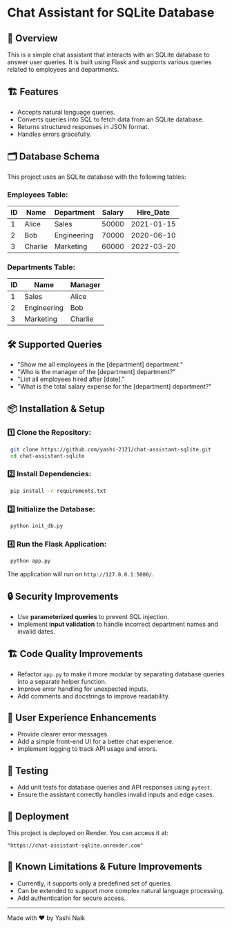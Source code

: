 # Chat Assistant for SQLite Database

## 🚀 Overview
This is a simple chat assistant that interacts with an SQLite database to answer user queries. It is built using Flask and supports various queries related to employees and departments.

## 🏗 Features
- Accepts natural language queries.
- Converts queries into SQL to fetch data from an SQLite database.
- Returns structured responses in JSON format.
- Handles errors gracefully.

## 🗂 Database Schema
This project uses an SQLite database with the following tables:

### Employees Table:
| ID | Name   | Department  | Salary | Hire_Date  |
|----|--------|------------|--------|------------|
| 1  | Alice  | Sales      | 50000  | 2021-01-15 |
| 2  | Bob    | Engineering| 70000  | 2020-06-10 |
| 3  | Charlie| Marketing  | 60000  | 2022-03-20 |

### Departments Table:
| ID | Name         | Manager |
|----|-------------|---------|
| 1  | Sales       | Alice   |
| 2  | Engineering | Bob     |
| 3  | Marketing   | Charlie |

## 🛠 Supported Queries
- "Show me all employees in the [department] department."
- "Who is the manager of the [department] department?"
- "List all employees hired after [date]."
- "What is the total salary expense for the [department] department?"

## 📦 Installation & Setup
### 1️⃣ Clone the Repository:
```sh
 git clone https://github.com/yashi-2121/chat-assistant-sqlite.git
 cd chat-assistant-sqlite
```

### 2️⃣ Install Dependencies:
```sh
 pip install -r requirements.txt
```

### 3️⃣ Initialize the Database:
```sh
 python init_db.py
```

### 4️⃣ Run the Flask Application:
```sh
 python app.py
```
The application will run on `http://127.0.0.1:5000/`.

## 🔒 Security Improvements
- Use **parameterized queries** to prevent SQL injection.
- Implement **input validation** to handle incorrect department names and invalid dates.

## 🏗 Code Quality Improvements
- Refactor `app.py` to make it more modular by separating database queries into a separate helper function.
- Improve error handling for unexpected inputs.
- Add comments and docstrings to improve readability.

## 🎨 User Experience Enhancements
- Provide clearer error messages.
- Add a simple front-end UI for a better chat experience.
- Implement logging to track API usage and errors.

## 🧪 Testing
- Add unit tests for database queries and API responses using `pytest`.
- Ensure the assistant correctly handles invalid inputs and edge cases.

## 🚀 Deployment
This project is deployed on Render. You can access it at:
```
"https://chat-assistant-sqlite.onrender.com"
```

## 📜 Known Limitations & Future Improvements
- Currently, it supports only a predefined set of queries.
- Can be extended to support more complex natural language processing.
- Add authentication for secure access.

---
Made with ❤️ by Yashi Naik

